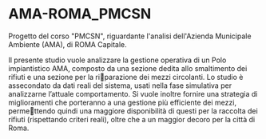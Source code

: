 # AMA-ROMA_PMCSN

Progetto del corso "PMCSN", riguardante l'analisi dell'Azienda Municipale Ambiente (AMA), di ROMA Capitale.

Il presente studio vuole analizzare la gestione operativa di un Polo impiantistico AMA,
composto da una sezione dedita allo smaltimento dei rifiuti e una sezione per la riparazione dei mezzi circolanti. Lo studio è assecondato da dati reali del sistema, usati
nella fase simulativa per analizzarne l’attuale comportamento. Si vuole inoltre fornire una
strategia di miglioramenti che porteranno a una gestione più efficiente dei mezzi, permettendo quindi una maggiore disponibilità di questi per la raccolta dei rifiuti (rispettando
criteri reali), oltre che a un maggior decoro per la città di Roma.
